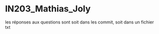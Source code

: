 # IN203_Mathias_Joly

les réponses aux questions sont soit dans les commit, soit dans un fichier txt
